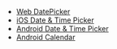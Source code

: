 - [Web DatePicker](#/controls/web/datepicker)
- [iOS Date & Time Picker](#/controls/ios/date-time-picker)
- [Android Date & Time Picker](#/controls/android/date-time-picker)
- [Android Calendar](#/controls/android/calendar)
